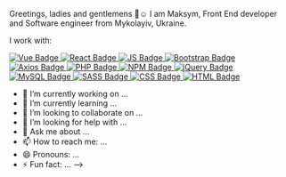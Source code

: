 Greetings, ladies and gentlemens 👋☺️
I am Maksym, Front End developer and Software engineer from Mykolayiv, Ukraine.

I work with:
<div id="badges">
    <a href="https://vuejs.org/">
        <img src="https://img.shields.io/badge/Vue-white?style=for-the-badge&logo=vue.js&logoColor=green"
            alt="Vue Badge" />
    </a>
    <a href="https://reactjs.org/">
        <img src="https://img.shields.io/badge/React-blue?style=for-the-badge&logo=react&logoColor=white"
            alt="React Badge" />
    </a>
    <a href="https://www.javascript.com/">
        <img src="https://img.shields.io/badge/JS-yellow?style=for-the-badge&logo=javascript&logoColor=white" alt="JS Badge" />
    </a>
    <a href="https://getbootstrap.com/">
        <img src="https://img.shields.io/badge/Bootstrap-purple?style=for-the-badge&logo=bootstrap&logoColor=white"
            alt="Bootstrap Badge" />
    </a>
    <a href="https://reactjs.org/">
        <img src="https://img.shields.io/badge/Axios-white?style=for-the-badge&logo=axios&logoColor=purple"
            alt="Axios Badge" />
    </a>
    <a href="https://www.php.net/">
        <img src="https://img.shields.io/badge/PHP-darkslateblue?style=for-the-badge&logo=php&logoColor=white"
            alt="PHP Badge" />
    </a>
    <a href="https://www.npmjs.com/">
        <img src="https://img.shields.io/badge/NPM-red?style=for-the-badge&logo=npm&logoColor=white"
            alt="NPM Badge" />
    </a>
    <a href="https://jquery.com/">
        <img src="https://img.shields.io/badge/jQuery-blue?style=for-the-badge&logo=jquery&logoColor=white"
            alt="jQuery Badge" />
    </a>
    <a href="https://www.mysql.com/">
        <img src="https://img.shields.io/badge/MySQL-steelblue?style=for-the-badge&logo=mysql&logoColor=white"
            alt="MySQL Badge" />
    </a>
    <a href="https://sass-lang.com/">
        <img src="https://img.shields.io/badge/SASS-hotpink?style=for-the-badge&logo=sass&logoColor=white"
            alt="SASS Badge" />
    </a>
    <a href="https://sass-lang.com/">
        <img src="https://img.shields.io/badge/CSS-blue?style=for-the-badge&logo=css3&logoColor=white"
            alt="CSS Badge" />
    </a>
    <a href="https://sass-lang.com/">
        <img src="https://img.shields.io/badge/HTML5-orange?style=for-the-badge&logo=html5&logoColor=white"
            alt="HTML Badge" />
    </a>
    
</div>

- 🔭 I’m currently working on ...
- 🌱 I’m currently learning ...
- 👯 I’m looking to collaborate on ...
- 🤔 I’m looking for help with ...
- 💬 Ask me about ...
- 📫 How to reach me: ...
- 😄 Pronouns: ...
- ⚡ Fun fact: ...
-->
